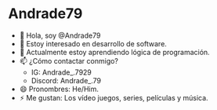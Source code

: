 # Andrade79
- 👋 Hola, soy @Andrade79
- 👀 Estoy interesado en desarrollo de software.
- 🌱 Actualmente estoy aprendiendo lógica de programación.
- 📫 ¿Cómo contactar conmigo?
   + IG: Andrade_.7929 
   + Discord: Andrade_.79
- 😄 Pronombres: He/Him.
- ⚡ Me gustan: Los vídeo juegos, series, películas y música.

